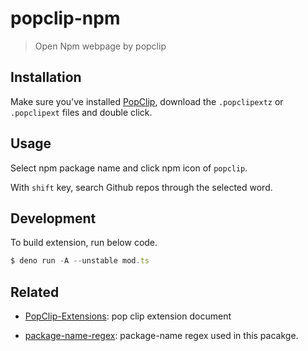# popclip-npm

> Open Npm webpage by popclip

## Installation

Make sure you've installed [PopClip](http://pilotmoon.com/popclip/), download
the `.popclipextz` or `.popclipext` files and double click.

## Usage

Select npm package name and click npm icon of `popclip`.

With `shift` key, search Github repos through the selected word.

## Development

To build extension, run below code.

```ts
$ deno run -A --unstable mod.ts
```

## Related

- [PopClip-Extensions](https://github.com/pilotmoon/PopClip-Extensions): pop
  clip extension document

- [package-name-regex](https://www.npmjs.com/package/package-name-regex):
  package-name regex used in this pacakge.
